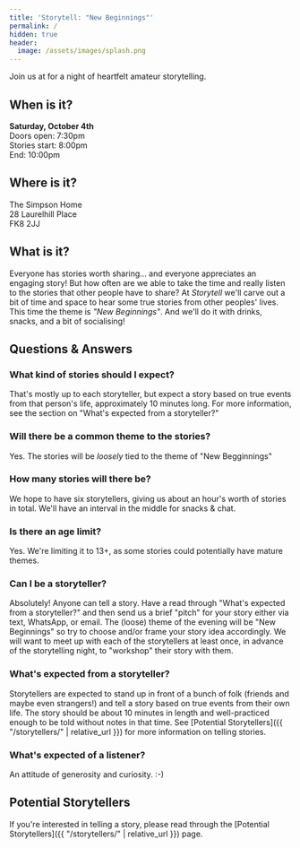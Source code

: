 ```yaml
---
title: 'Storytell: "New Beginnings"'
permalink: /
hidden: true
header:
  image: /assets/images/splash.png
---
```


Join us at for a night of heartfelt amateur storytelling.

## When is it?
**Saturday, October 4th**\
Doors open: 7:30pm\
Stories start: 8:00pm\
End: 10:00pm

## Where is it?
The Simpson Home\
28 Laurelhill Place\
FK8 2JJ

## What is it?
Everyone has stories worth sharing... and everyone appreciates an engaging story! But how often are we able to take the time and really listen to the stories that other people have to share?
At *Storytell* we'll carve out a bit of time and space to hear some true stories from other peoples' lives. This time the theme is _"New Beginnings"_. And we'll do it with drinks, snacks, and a bit of socialising!

## Questions & Answers

### What kind of stories should I expect?
That's mostly up to each storyteller, but expect a story based on true events from that person's life, approximately 10 minutes long. For more information, see the section on "What's expected from a storyteller?"

### Will there be a common theme to the stories?
Yes. The stories will be _loosely_ tied to the theme of "New Begginnings"

### How many stories will there be?
We hope to have six storytellers, giving us about an hour's worth of stories in total. We'll have an interval in the middle for snacks & chat.

### Is there an age limit?
Yes. We're limiting it to 13+, as some stories could potentially have mature themes.

### Can I be a storyteller?
Absolutely! Anyone can tell a story. Have a read through "What's expected from a storyteller?" and then send us a brief "pitch" for your story either via text, WhatsApp, or email. The (loose) theme of the evening will be "New Beginnings" so try to choose and/or frame your story idea accordingly. We will want to meet up with each of the storytellers at least once, in advance of the storytelling night, to "workshop" their story with them.

### What's expected from a storyteller?
Storytellers are expected to stand up in front of a bunch of folk (friends and maybe even strangers!) and tell a story based on true events from their own life. The story should be about 10 minutes in length and well-practiced enough to be told without notes in that time. See [Potential Storytellers]({{ "/storytellers/" | relative_url }}) for more information on telling stories.

### What's expected of a listener?
An attitude of generosity and curiosity. :-) 

## Potential Storytellers
If you're interested in telling a story, please read through the [Potential Storytellers]({{ "/storytellers/" | relative_url }}) page.

